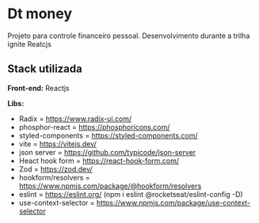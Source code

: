# Dt money

Projeto para controle financeiro pessoal. Desenvolvimento durante a trilha ignite Reatcjs

## Stack utilizada

**Front-end:** Reactjs

**Libs:**

- Radix = https://www.radix-ui.com/
- phosphor-react = https://phosphoricons.com/
- styled-components = https://styled-components.com/
- vite = https://vitejs.dev/
- json server = https://github.com/typicode/json-server
- Heact hook form = https://react-hook-form.com/
- Zod = https://zod.dev/
- hookform/resolvers = https://www.npmjs.com/package/@hookform/resolvers
- eslint = https://eslint.org/ (npm i eslint @rocketseat/eslint-config -D)
- use-context-selector = https://www.npmjs.com/package/use-context-selector
